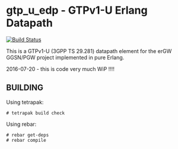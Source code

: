 gtp_u_edp - GTPv1-U Erlang Datapath
===================================
[![Build Status](https://travis-ci.org/travelping/gtp_u_edp.svg?branch=master)](https://travis-ci.org/travelping/gtp_u_edp)

This is a GTPv1-U (3GPP TS 29.281) datapath element for the erGW GGSN/PGW project implemented in pure Erlang.

2016-07-20 - this is code very much WiP !!!!

BUILDING
--------

Using tetrapak:

    # tetrapak build check

Using rebar:

    # rebar get-deps
    # rebar compile
